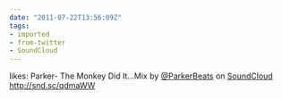 ```yaml
---
date: "2011-07-22T13:56:09Z"
tags:
- imported
- from-twitter
- SoundCloud
---
```

likes: Parker- The Monkey Did It...Mix by [@ParkerBeats](https://twitter.com/ParkerBeats) on [SoundCloud](/tags/SoundCloud) http://snd.sc/qdmaWW
